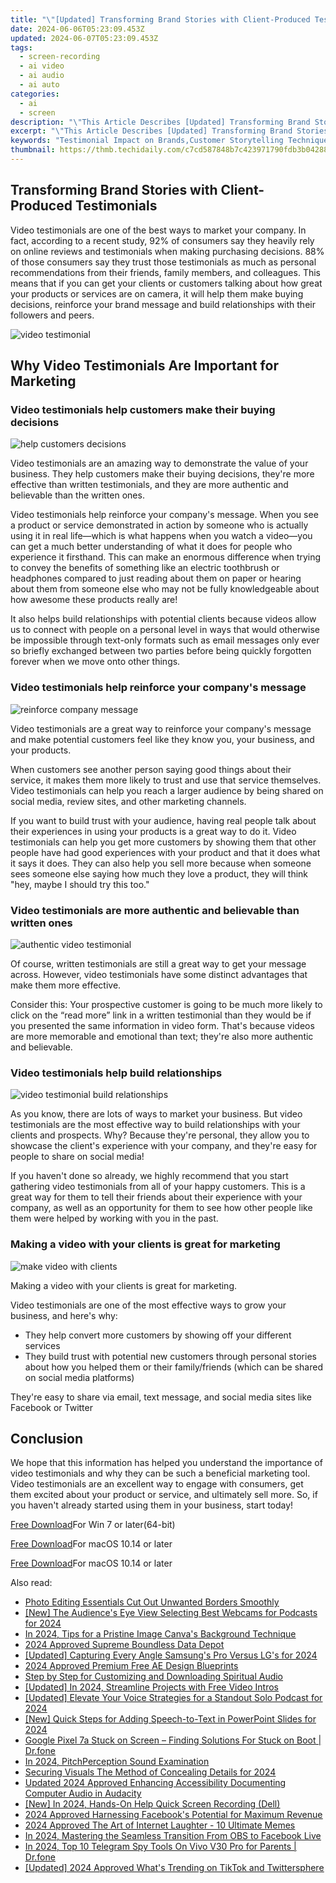 ```yaml
---
title: "\"[Updated] Transforming Brand Stories with Client-Produced Testimonials for 2024\""
date: 2024-06-06T05:23:09.453Z
updated: 2024-06-07T05:23:09.453Z
tags: 
  - screen-recording
  - ai video
  - ai audio
  - ai auto
categories: 
  - ai
  - screen
description: "\"This Article Describes [Updated] Transforming Brand Stories with Client-Produced Testimonials for 2024\""
excerpt: "\"This Article Describes [Updated] Transforming Brand Stories with Client-Produced Testimonials for 2024\""
keywords: "Testimonial Impact on Brands,Customer Storytelling Techniques,Brand Narratives and Reviews,Leveraging Client Feedback,Authenticity in Branding,Testimonials for Brand Image,Client Stories Enhancing Brands"
thumbnail: https://thmb.techidaily.com/c7cd587848b7c423971790fdb3b04288b53670a44c37276f13cc96d749320e4c.jpg
---
```


## Transforming Brand Stories with Client-Produced Testimonials

Video testimonials are one of the best ways to market your company. In fact, according to a recent study, 92% of consumers say they heavily rely on online reviews and testimonials when making purchasing decisions. 88% of those consumers say they trust those testimonials as much as personal recommendations from their friends, family members, and colleagues. This means that if you can get your clients or customers talking about how great your products or services are on camera, it will help them make buying decisions, reinforce your brand message and build relationships with their followers and peers.

![video testimonial](https://images.wondershare.com/filmora/article-images/2022/07/video-testimonial.jpg)

## Why Video Testimonials Are Important for Marketing

### Video testimonials help customers make their buying decisions

![help customers decisions](https://images.wondershare.com/filmora/article-images/2022/07/help-customers-decisions.jpg)

Video testimonials are an amazing way to demonstrate the value of your business. They help customers make their buying decisions, they're more effective than written testimonials, and they are more authentic and believable than the written ones.

Video testimonials help reinforce your company's message. When you see a product or service demonstrated in action by someone who is actually using it in real life—which is what happens when you watch a video—you can get a much better understanding of what it does for people who experience it firsthand. This can make an enormous difference when trying to convey the benefits of something like an electric toothbrush or headphones compared to just reading about them on paper or hearing about them from someone else who may not be fully knowledgeable about how awesome these products really are!

It also helps build relationships with potential clients because videos allow us to connect with people on a personal level in ways that would otherwise be impossible through text-only formats such as email messages only ever so briefly exchanged between two parties before being quickly forgotten forever when we move onto other things.

### Video testimonials help reinforce your company's message

![reinforce company message](https://images.wondershare.com/filmora/article-images/2022/07/reinforce-company-message.jpg)

Video testimonials are a great way to reinforce your company's message and make potential customers feel like they know you, your business, and your products.

When customers see another person saying good things about their service, it makes them more likely to trust and use that service themselves. Video testimonials can help you reach a larger audience by being shared on social media, review sites, and other marketing channels.

If you want to build trust with your audience, having real people talk about their experiences in using your products is a great way to do it. Video testimonials can help you get more customers by showing them that other people have had good experiences with your product and that it does what it says it does. They can also help you sell more because when someone sees someone else saying how much they love a product, they will think "hey, maybe I should try this too."

### Video testimonials are more authentic and believable than written ones

![authentic video testimonial](https://images.wondershare.com/filmora/article-images/2022/07/authentic-video-testimonial.jpg)

Of course, written testimonials are still a great way to get your message across. However, video testimonials have some distinct advantages that make them more effective.

Consider this: Your prospective customer is going to be much more likely to click on the “read more” link in a written testimonial than they would be if you presented the same information in video form. That's because videos are more memorable and emotional than text; they're also more authentic and believable.

### Video testimonials help build relationships

![video testimonial build relationships](https://images.wondershare.com/filmora/article-images/2022/07/video-testimonial-build-relationships.jpg)

As you know, there are lots of ways to market your business. But video testimonials are the most effective way to build relationships with your clients and prospects. Why? Because they're personal, they allow you to showcase the client's experience with your company, and they're easy for people to share on social media!

If you haven't done so already, we highly recommend that you start gathering video testimonials from all of your happy customers. This is a great way for them to tell their friends about their experience with your company, as well as an opportunity for them to see how other people like them were helped by working with you in the past.

### Making a video with your clients is great for marketing

![make video with clients](https://images.wondershare.com/filmora/article-images/2022/07/make-video-with-clients.jpg)

Making a video with your clients is great for marketing.

Video testimonials are one of the most effective ways to grow your business, and here's why:

* They help convert more customers by showing off your different services
* They build trust with potential new customers through personal stories about how you helped them or their family/friends (which can be shared on social media platforms)

They're easy to share via email, text message, and social media sites like Facebook or Twitter

## Conclusion

We hope that this information has helped you understand the importance of video testimonials and why they can be such a beneficial marketing tool. Video testimonials are an excellent way to engage with consumers, get them excited about your product or service, and ultimately sell more. So, if you haven't already started using them in your business, start today!

[Free Download](https://tools.techidaily.com/wondershare/filmora/download/)For Win 7 or later(64-bit)

[Free Download](https://tools.techidaily.com/wondershare/filmora/download/)For macOS 10.14 or later

</article

[Free Download](https://tools.techidaily.com/wondershare/filmora/download/)For macOS 10.14 or later

<ins class="adsbygoogle"
     style="display:block"
     data-ad-format="autorelaxed"
     data-ad-client="ca-pub-7571918770474297"
     data-ad-slot="1223367746"></ins>

<ins class="adsbygoogle"
     style="display:block"
     data-ad-format="autorelaxed"
     data-ad-client="ca-pub-7571918770474297"
     data-ad-slot="1223367746"></ins>



<ins class="adsbygoogle"
     style="display:block"
     data-ad-client="ca-pub-7571918770474297"
     data-ad-slot="8358498916"
     data-ad-format="auto"
     data-full-width-responsive="true"></ins>


<span class="atpl-alsoreadstyle">Also read:</span>
<div><ul>
<li><a href="https://vp-tips.techidaily.com/photo-editing-essentials-cut-out-unwanted-borders-smoothly/"><u>Photo Editing Essentials  Cut Out Unwanted Borders Smoothly</u></a></li>
<li><a href="https://vp-tips.techidaily.com/new-the-audiences-eye-view-selecting-best-webcams-for-podcasts-for-2024/"><u>[New] The Audience's Eye View  Selecting Best Webcams for Podcasts for 2024</u></a></li>
<li><a href="https://vp-tips.techidaily.com/in-2024-tips-for-a-pristine-image-canvas-background-technique/"><u>In 2024, Tips for a Pristine Image  Canva's Background Technique</u></a></li>
<li><a href="https://vp-tips.techidaily.com/2024-approved-supreme-boundless-data-depot/"><u>2024 Approved  Supreme Boundless Data Depot</u></a></li>
<li><a href="https://vp-tips.techidaily.com/updated-capturing-every-angle-samsungs-pro-versus-lgs-for-2024/"><u>[Updated] Capturing Every Angle  Samsung's Pro Versus LG's for 2024</u></a></li>
<li><a href="https://vp-tips.techidaily.com/2024-approved-premium-free-ae-design-blueprints/"><u>2024 Approved  Premium Free AE Design Blueprints</u></a></li>
<li><a href="https://vp-tips.techidaily.com/step-by-step-for-customizing-and-downloading-spiritual-audio/"><u>Step by Step for Customizing and Downloading Spiritual Audio</u></a></li>
<li><a href="https://vp-tips.techidaily.com/updated-in-2024-streamline-projects-with-free-video-intros/"><u>[Updated] In 2024, Streamline Projects with Free Video Intros</u></a></li>
<li><a href="https://vp-tips.techidaily.com/updated-elevate-your-voice-strategies-for-a-standout-solo-podcast-for-2024/"><u>[Updated] Elevate Your Voice  Strategies for a Standout Solo Podcast for 2024</u></a></li>
<li><a href="https://vp-tips.techidaily.com/new-quick-steps-for-adding-speech-to-text-in-powerpoint-slides-for-2024/"><u>[New] Quick Steps for Adding Speech-to-Text in PowerPoint Slides for 2024</u></a></li>
<li><a href="https://howto.techidaily.com/google-pixel-7a-stuck-on-screen-finding-solutions-for-stuck-on-boot-drfone-by-drfone-fix-android-problems-fix-android-problems/"><u>Google Pixel 7a Stuck on Screen – Finding Solutions For Stuck on Boot | Dr.fone</u></a></li>
<li><a href="https://screen-recording.techidaily.com/in-2024-pitchperception-sound-examination/"><u>In 2024, PitchPerception  Sound Examination</u></a></li>
<li><a href="https://screen-activity-recording.techidaily.com/securing-visuals-the-method-of-concealing-details-for-2024/"><u>Securing Visuals  The Method of Concealing Details for 2024</u></a></li>
<li><a href="https://audio-editing.techidaily.com/updated-2024-approved-enhancing-accessibility-documenting-computer-audio-in-audacity/"><u>Updated 2024 Approved Enhancing Accessibility Documenting Computer Audio in Audacity</u></a></li>
<li><a href="https://screen-recording.techidaily.com/new-in-2024-hands-on-help-quick-screen-recording-dell/"><u>[New] In 2024, Hands-On Help  Quick Screen Recording (Dell)</u></a></li>
<li><a href="https://facebook-video-recording.techidaily.com/2024-approved-harnessing-facebooks-potential-for-maximum-revenue/"><u>2024 Approved  Harnessing Facebook's Potential for Maximum Revenue</u></a></li>
<li><a href="https://some-approaches.techidaily.com/2024-approved-the-art-of-internet-laughter-10-ultimate-memes/"><u>2024 Approved  The Art of Internet Laughter - 10 Ultimate Memes</u></a></li>
<li><a href="https://visual-screen-recording.techidaily.com/in-2024-mastering-the-seamless-transition-from-obs-to-facebook-live/"><u>In 2024, Mastering the Seamless Transition From OBS to Facebook Live</u></a></li>
<li><a href="https://android-location-track.techidaily.com/in-2024-top-10-telegram-spy-tools-on-vivo-v30-pro-for-parents-drfone-by-drfone-virtual-android/"><u>In 2024, Top 10 Telegram Spy Tools On Vivo V30 Pro for Parents | Dr.fone</u></a></li>
<li><a href="https://twitter-videos.techidaily.com/updated-2024-approved-whats-trending-on-tiktok-and-twittersphere/"><u>[Updated] 2024 Approved  What's Trending on TikTok and Twittersphere</u></a></li>
</ul></div>
